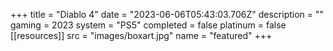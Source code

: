 +++
title = "Diablo 4"
date = "2023-06-06T05:43:03.706Z"
description = ""
gaming = 2023
system = "PS5"
completed = false
platinum = false
[[resources]]
src = "images/boxart.jpg"
name = "featured"
+++

<!-- Start writing here...

**Final trophy count: __ of __**

![Trophy List](images/trophies.jpg) -->
